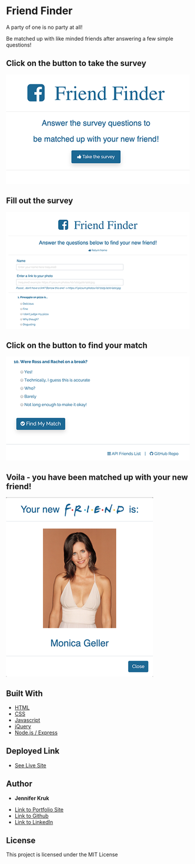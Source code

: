 # Friend Finder

A party of one is no party at all!

Be matched up with like minded friends after answering a few simple questions!

## Click on the button to take the survey

![start](./app/public/assets/images/readMe/friendFinder.png)

## Fill out the survey 

![enter-your-info](./app/public/assets/images/readMe/info.png)

## Click on the button to find your match
![find-your-match](./app/public/assets/images/readMe/findMyMatch.png)

## Voila - you have been matched up with your new friend!
![your-new-friend](./app/public/assets/images/readMe/mon.png)

## Built With

* [HTML](https://developer.mozilla.org/en-US/docs/Web/HTML)
* [CSS](https://developer.mozilla.org/en-US/docs/Web/CSS)
* [Javascript](https://developer.mozilla.org/en-US/docs/Web/JavaScript)
* [jQuery](https://developer.mozilla.org/en-US/docs/Glossary/jQuery)
* [Node.js / Express](https://developer.mozilla.org/en-US/docs/Learn/Server-side/Express_Nodejs)

## Deployed Link

* [See Live Site](https://damp-mountain-00831.herokuapp.com/)


## Author

* **Jennifer Kruk** 

- [Link to Portfolio Site](https://jenkruk.github.io/Bootstrap-Portfolio/)
- [Link to Github](https://github.com/jenkruk)
- [Link to LinkedIn](https://www.linkedin.com/in/jennifer-k-97808519b/)

## License

This project is licensed under the MIT License 

